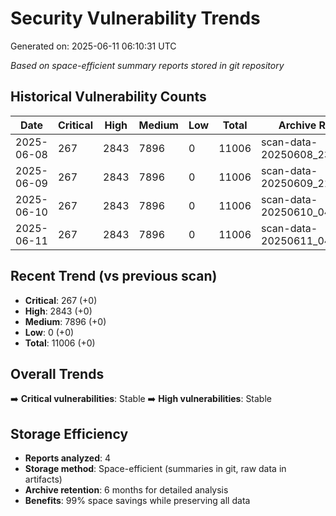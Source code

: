 # Security Vulnerability Trends

Generated on: 2025-06-11 06:10:31 UTC

*Based on space-efficient summary reports stored in git repository*

## Historical Vulnerability Counts

| Date | Critical | High | Medium | Low | Total | Archive Reference |
|------|----------|------|--------|-----|-------|--------------------|
| 2025-06-08 | 267 | 2843 | 7896 | 0 | 11006 | scan-data-20250608_230555.tar.gz |
| 2025-06-09 | 267 | 2843 | 7896 | 0 | 11006 | scan-data-20250609_215208.tar.gz |
| 2025-06-10 | 267 | 2843 | 7896 | 0 | 11006 | scan-data-20250610_041425.tar.gz |
| 2025-06-11 | 267 | 2843 | 7896 | 0 | 11006 | scan-data-20250611_040854.tar.gz |

## Recent Trend (vs previous scan)

- **Critical**: 267 (+0)
- **High**: 2843 (+0)
- **Medium**: 7896 (+0)
- **Low**: 0 (+0)
- **Total**: 11006 (+0)

## Overall Trends

➡️ **Critical vulnerabilities**: Stable
➡️ **High vulnerabilities**: Stable

## Storage Efficiency

- **Reports analyzed**: 4
- **Storage method**: Space-efficient (summaries in git, raw data in artifacts)
- **Archive retention**: 6 months for detailed analysis
- **Benefits**: 99% space savings while preserving all data
